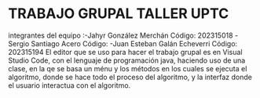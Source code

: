 # TRABAJO GRUPAL TALLER UPTC
integrantes del equipo :-Jahyr González Merchán        Código: 202315018
                        -Sergio Santiago Acero         Código: 
                        -Juan Esteban Galán Echeverri  Código: 202315194
El editor que se uso para hacer el trabajo grupal es en Visual Studio Code, con el lenguaje de programación java, haciendo uso de una clase, en la qe se basa un ménu y los métodos en los cuales se ejecuta el algoritmo, donde se hace todo el proceso del algoritmo, y la interfaz donde el usuario interactua con el algoritmo.
